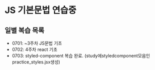 # JS 기본문법 연습중

## 일별 복습 목록
- 0701: ~3주차 JS문법 기초
- 0702: 4주차 react 기초
- 0703: styled-component 복습 완료. (study에styledcomponent모음인 practice_styles.jsx생성)